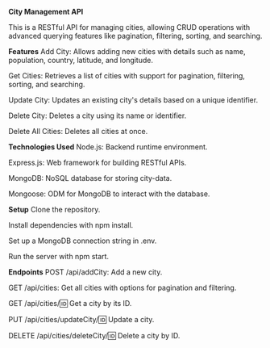 **City Management API**

This is a RESTful API for managing cities, allowing CRUD operations with advanced querying features like pagination, filtering, sorting, and searching.

**Features**
Add City: Allows adding new cities with details such as name, population, country, latitude, and longitude.

Get Cities: Retrieves a list of cities with support for pagination, filtering, sorting, and searching.

Update City: Updates an existing city's details based on a unique identifier.

Delete City: Deletes a city using its name or identifier.

Delete All Cities: Deletes all cities at once.

**Technologies Used**
Node.js: Backend runtime environment.

Express.js: Web framework for building RESTful APIs.

MongoDB: NoSQL database for storing city-data.

Mongoose: ODM for MongoDB to interact with the database.

**Setup**
Clone the repository.

Install dependencies with npm install.

Set up a MongoDB connection string in .env.

Run the server with npm start.

**Endpoints**
POST /api/addCity: Add a new city.

GET /api/cities: Get all cities with options for pagination and filtering.

GET /api/cities/:id: Get a city by its ID.

PUT /api/cities/updateCity/:id: Update a city.

DELETE /api/cities/deleteCity/:id: Delete a city by ID.
